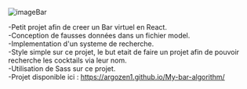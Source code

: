 ![imageBar](https://user-images.githubusercontent.com/95536872/207948320-670c80cc-1072-4d2f-a6f1-e134eacd39dd.png)

-Petit projet afin de creer un Bar virtuel en React.<br>
-Conception de fausses données dans un fichier model.<br>
-Implementation d'un systeme de recherche.<br> 
-Style simple sur ce projet, le but etait de faire un projet afin de pouvoir recherche les cocktails via leur nom.<br> 
-Utilisation de Sass sur ce projet.<br>
-Projet disponible ici : https://argozen1.github.io/My-bar-algorithm/
